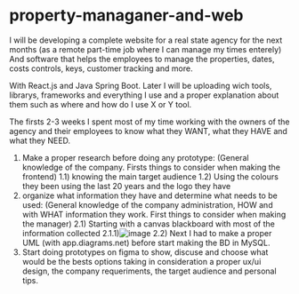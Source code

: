 # property-managaner-and-web
I will be developing a complete website for a real state agency for the next months (as a remote part-time job where I can manage my times enterely)
And  software that helps the employees to manage the properties, dates, costs controls, keys, customer tracking and more.

With React.js and Java Spring Boot. Later I will be uploading wich tools, librarys, frameworks and everything I use and a proper explanation about them such as where and how do I use X or Y tool.

The firsts 2-3 weeks I spent most of my time working with the owners of the agency and their employees to know what they WANT, what they HAVE and what they NEED.

1) Make a proper research before doing any prototype: (General knowledge of the company. Firsts things to consider when making the frontend)
    1.1) knowing the main target audience
    1.2) Using the colours they been using the last 20 years and the logo they have
2) organize what information they have and determine what needs to be used: (General knowledge of the company administration, HOW and with WHAT information they work. First things to consider when making the manager)
    2.1) Starting with a canvas blackboard with most of the information collected
    2.1.1)![image](https://github.com/Test576M/property-managaner-and-web/assets/93354994/50fd7790-5390-4290-aaf0-f278c29cc1dc)
    2.2) Next I had to make a proper UML (with app.diagrams.net) before start making the BD in MySQL.
3) Start doing prototypes on figma to show, discuse and choose what would be the bests options taking in consideration a proper ux/ui design, the company requeriments, the target audience and personal tips.
 
